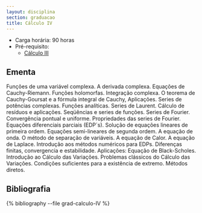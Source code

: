 ```yaml
---
layout: disciplina
section: graduacao
title: Cálculo IV
---
```


- Carga horária: 90 horas 
- Pré-requisito:
    - [Cálculo III](calculo-III.html)

## Ementa

Funções de uma variável complexa.  A derivada complexa. Equações de Cauchy-Riemann. Funções holomorfas. Integração complexa. O teorema de Cauchy-Goursat e a fórmula integral de Cauchy, Aplicações. Series de potências complexas.  Funções analíticas. Series de Laurent.  Cálculo de resíduos e aplicações. Seqüências e series de funções. Series de Fourier. Convergência pontual e uniforme. Propriedades das series de Fourier. Equações diferenciais parciais (EDP´s). Solução de equações lineares de primeira ordem. Equações semi-lineares de segunda ordem. A equação de onda. O método de separação de variáveis. A equação de Calor. A equação de Laplace. Introdução aos métodos numéricos para EDPs. Diferenças finitas, convergencia e estabilidade.  Aplicações: Equação de Black-Scholes. Introdução ao Cálculo das Variações. Problemas clássicos do Cálculo das Variações. Condições suficientes para a existência de extremo. Métodos diretos.

## Bibliografia

{% bibliography --file grad-calculo-IV %}
